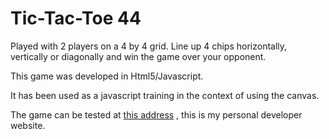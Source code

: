 # Tic-Tac-Toe 44

Played with 2 players on a 4 by 4 grid.
Line up 4 chips horizontally, vertically or diagonally and win the game over your opponent.

This game was developed in Html5/Javascript.

It has been used as a javascript training in the context of using the canvas.

The game can be tested at [this address](https://xoransorvor.be/projects/tictactoe44/)  , this is my personal developer website.





